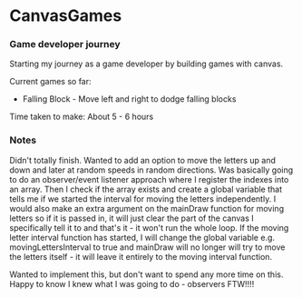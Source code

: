 # CanvasGames

### Game developer journey

Starting my journey as a game developer by building games with canvas.

Current games so far:
- Falling Block - Move left and right to dodge falling blocks

Time taken to make: About 5 - 6 hours

### Notes

Didn't totally finish. Wanted to add an option to move the letters up and down and later at random speeds in random directions. Was basically going to do an observer/event listener approach where I register the indexes into an array. Then I check if the array exists and create a global variable that tells me if we started the interval for moving the letters independently. I would also make an extra argument on the mainDraw function for moving letters so if it is passed in, it will just clear the part of the canvas I specifically tell it to and that's it - it won't run the whole loop. If the moving letter interval function has started, I will change the global variable e.g. movingLettersInterval to true and mainDraw will no longer will try to move the letters itself - it will leave it entirely to the moving interval function.

Wanted to implement this, but don't want to spend any more time on this. Happy to know I knew what I was going to do - observers FTW!!!!
